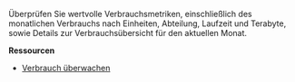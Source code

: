 Überprüfen Sie wertvolle Verbrauchsmetriken, einschließlich des monatlichen Verbrauchs nach Einheiten, Abteilung, Laufzeit und Terabyte, sowie Details zur Verbrauchsübersicht für den aktuellen Monat.

**Ressourcen**

-   [Verbrauch überwachen](https://docs.teradata.com/search/all?query=Monitoring+Consumption&content-lang=en-US)
